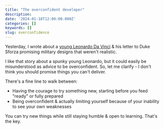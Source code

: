 ```yaml
---
title: "The overconfident developer"
description:
date: '2024-01-18T12:00:00.000Z'
categories: []
keywords: []
slug: overconfidence
---
```


Yesterday, I wrote about a [young Leonardo Da Vinci](https://daily.developerpurpose.com/davinci/) & his letter to Duke Sforza promising military designs that weren't realistic.

I like that story about a spunky young Leonardo, but it could easily be misunderstood as advice to be overconfident. So, let me clarify - I don't think you should promise things you can't deliver.

There's a fine line to walk between:

- Having the courage to try something new, starting before you feed "ready" or fully prepared
- Being overconfident & actually limiting yourself because of your inability to see your own weaknesses

You can try new things while still staying humble & open to learning. That's the key.
